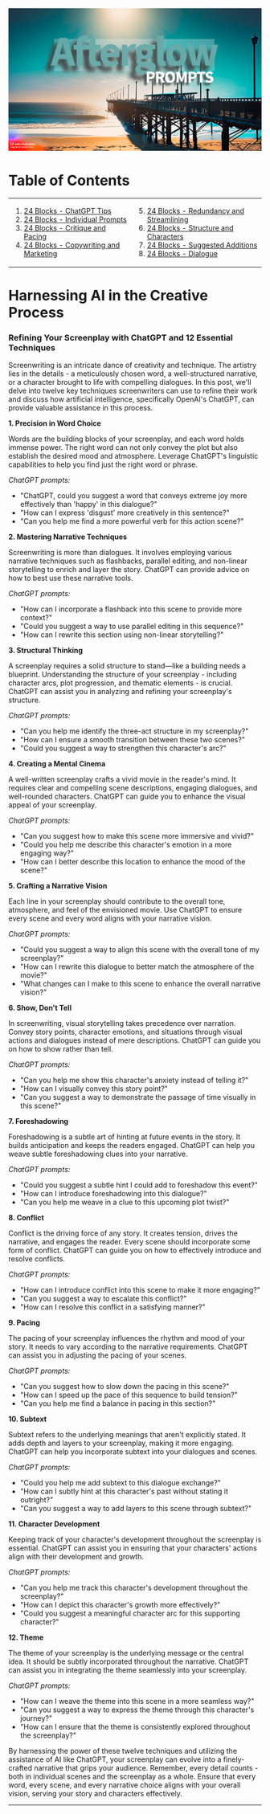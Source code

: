 <img src="../Images/AfterglowPrompts.png" />

# Table of Contents

<table>
  <tr>
    <td valign="top">
      
1. [24 Blocks - ChatGPT Tips](https://github.com/BryanHarrisScripts/AI-ScreenCraft-Hub/blob/main/AI%20Prompts/24%20Blocks%20-%20ChatGPT%20Tips.md)
2. [24 Blocks - Individual Prompts](https://github.com/BryanHarrisScripts/AI-ScreenCraft-Hub/blob/main/AI%20Prompts/24%20Blocks%20-%20Individual%20Prompts.md)
3. [24 Blocks - Critique and Pacing](https://github.com/BryanHarrisScripts/AI-ScreenCraft-Hub/blob/main/AI%20Prompts/24%20Blocks%20-%20Critique%20and%20Pacing.md)
4. [24 Blocks - Copywriting and Marketing](https://github.com/BryanHarrisScripts/AI-ScreenCraft-Hub/blob/main/AI%20Prompts/24%20Blocks%20-%20Copywriting%20and%20Marketing.md)
    </td>
    <td valign="top">
<ol start="5">
<li><a href="https://github.com/BryanHarrisScripts/AI-ScreenCraft-Hub/blob/main/AI%20Prompts/24%20Blocks%20-%20Redundancy%20and%20Streamlining.md">24 Blocks - Redundancy and Streamlining</a></li>
<li><a href="https://github.com/BryanHarrisScripts/AI-ScreenCraft-Hub/blob/main/AI%20Prompts/24%20Blocks%20-%20Structure%20and%20Characters.md">24 Blocks - Structure and Characters</a></li>
<li><a href="https://github.com/BryanHarrisScripts/AI-ScreenCraft-Hub/blob/main/AI%20Prompts/24-Blocks%20-%20Suggested%20Additions.md">24 Blocks - Suggested Additions</a></li>
<li><a href="https://github.com/BryanHarrisScripts/Afterglow-Echoes-of-Sentience/blob/main/AI%20Prompts/24%20Blocks%20-%20Dialogue.md">24 Blocks - Dialogue</a></li>
</ol>
    </td>
  </tr>
</table>

# Harnessing AI in the Creative Process

### Refining Your Screenplay with ChatGPT and 12 Essential Techniques

Screenwriting is an intricate dance of creativity and technique. The artistry lies in the details - a meticulously chosen word, a well-structured narrative, or a character brought to life with compelling dialogues. In this post, we'll delve into twelve key techniques screenwriters can use to refine their work and discuss how artificial intelligence, specifically OpenAI's ChatGPT, can provide valuable assistance in this process.

**1. Precision in Word Choice**

Words are the building blocks of your screenplay, and each word holds immense power. The right word can not only convey the plot but also establish the desired mood and atmosphere. Leverage ChatGPT's linguistic capabilities to help you find just the right word or phrase.

_ChatGPT prompts:_
- "ChatGPT, could you suggest a word that conveys extreme joy more effectively than 'happy' in this dialogue?"
- "How can I express 'disgust' more creatively in this sentence?"
- "Can you help me find a more powerful verb for this action scene?"

**2. Mastering Narrative Techniques**

Screenwriting is more than dialogues. It involves employing various narrative techniques such as flashbacks, parallel editing, and non-linear storytelling to enrich and layer the story. ChatGPT can provide advice on how to best use these narrative tools.

_ChatGPT prompts:_
- "How can I incorporate a flashback into this scene to provide more context?"
- "Could you suggest a way to use parallel editing in this sequence?"
- "How can I rewrite this section using non-linear storytelling?"

**3. Structural Thinking**

A screenplay requires a solid structure to stand—like a building needs a blueprint. Understanding the structure of your screenplay - including character arcs, plot progression, and thematic elements - is crucial. ChatGPT can assist you in analyzing and refining your screenplay's structure.

_ChatGPT prompts:_
- "Can you help me identify the three-act structure in my screenplay?"
- "How can I ensure a smooth transition between these two scenes?"
- "Could you suggest a way to strengthen this character's arc?"

**4. Creating a Mental Cinema**

A well-written screenplay crafts a vivid movie in the reader's mind. It requires clear and compelling scene descriptions, engaging dialogues, and well-rounded characters. ChatGPT can guide you to enhance the visual appeal of your screenplay.

_ChatGPT prompts:_
- "Can you suggest how to make this scene more immersive and vivid?"
- "Could you help me describe this character's emotion in a more engaging way?"
- "How can I better describe this location to enhance the mood of the scene?"

**5. Crafting a Narrative Vision**

Each line in your screenplay should contribute to the overall tone, atmosphere, and feel of the envisioned movie. Use ChatGPT to ensure every scene and every word aligns with your narrative vision.

_ChatGPT prompts:_
- "Could you suggest a way to align this scene with the overall tone of my screenplay?"
- "How can I rewrite this dialogue to better match the atmosphere of the movie?"
- "What changes can I make to this scene to enhance the overall narrative vision?"

**6. Show, Don't Tell**

In screenwriting, visual storytelling takes precedence over narration. Convey story points, character emotions, and situations through visual actions and dialogues instead of mere descriptions. ChatGPT can guide you on how to show rather than tell.

_ChatGPT prompts:_
- "Can you help me show this character's anxiety instead of telling it?"
- "How can I visually convey this story point?"
- "Can you suggest a way to demonstrate the passage of time visually in this scene?"

**7. Foreshadowing**

Foreshadowing is a subtle art of hinting at future events in the story. It builds anticipation and keeps the readers engaged. ChatGPT can help you weave subtle foreshadowing clues into your narrative.

_ChatGPT prompts:_
- "Could you suggest a subtle hint I could add to foreshadow this event?"
- "How can I introduce foreshadowing into this dialogue?"
- "Can you help me weave in a clue to this upcoming plot twist?"

**8. Conflict**

Conflict is the driving force of any story. It creates tension, drives the narrative, and engages the reader. Every scene should incorporate some form of conflict. ChatGPT can guide you on how to effectively introduce and resolve conflicts.

_ChatGPT prompts:_
- "How can I introduce conflict into this scene to make it more engaging?"
- "Can you suggest a way to escalate this conflict?"
- "How can I resolve this conflict in a satisfying manner?"

**9. Pacing**

The pacing of your screenplay influences the rhythm and mood of your story. It needs to vary according to the narrative requirements. ChatGPT can assist you in adjusting the pacing of your scenes.

_ChatGPT prompts:_
- "Can you suggest how to slow down the pacing in this scene?"
- "How can I speed up the pace of this sequence to build tension?"
- "Can you help me find a balance in pacing in this section?"

**10. Subtext**

Subtext refers to the underlying meanings that aren't explicitly stated. It adds depth and layers to your screenplay, making it more engaging. ChatGPT can help you incorporate subtext into your dialogues and scenes.

_ChatGPT prompts:_
- "Could you help me add subtext to this dialogue exchange?"
- "How can I subtly hint at this character's past without stating it outright?"
- "Can you suggest a way to add layers to this scene through subtext?"

**11. Character Development**

Keeping track of your character's development throughout the screenplay is essential. ChatGPT can assist you in ensuring that your characters' actions align with their development and growth.

_ChatGPT prompts:_
- "Can you help me track this character's development throughout the screenplay?"
- "How can I depict this character's growth more effectively?"
- "Could you suggest a meaningful character arc for this supporting character?"

**12. Theme**

The theme of your screenplay is the underlying message or the central idea. It should be subtly incorporated throughout the narrative. ChatGPT can assist you in integrating the theme seamlessly into your screenplay.

_ChatGPT prompts:_
- "How can I weave the theme into this scene in a more seamless way?"
- "Can you suggest a way to express the theme through this character's journey?"
- "How can I ensure that the theme is consistently explored throughout the screenplay?"

By harnessing the power of these twelve techniques and utilizing the assistance of AI like ChatGPT, your screenplay can evolve into a finely-crafted narrative that grips your audience. Remember, every detail counts - both in individual scenes and the screenplay as a whole. Ensure that every word, every scene, and every narrative choice aligns with your overall vision, serving your story and characters effectively. 

---
